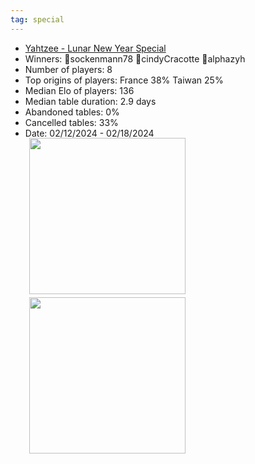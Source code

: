 ```yaml
---
tag: special
---
```


- [Yahtzee - Lunar New Year Special](https://boardgamearena.com/tournament?id=272011)
- Winners: 🥇sockenmann78 🥈cindyCracotte 🥉alphazyh
- Number of players: 8
- Top origins of players: France 38% Taiwan 25% 
- Median Elo of players: 136
- Median table duration: 2.9 days
- Abandoned tables: 0%
- Cancelled tables: 33% 
- Date: 02/12/2024 - 02/18/2024
<div>
 <img src="/wpoc/assets/images/t_Yahtzee_Elo_20240305130401.png" width="250" style="display: block; margin-left: 30px; margin-bottom: 5px; margin-top:-15px"/>
</div>
<div>
 <img src="/wpoc/assets/images/t_Yahtzee_Duration_20240305130449.png" width="250" style="display: block; margin-left: 30px; margin-bottom: 5px;"/>
</div>
